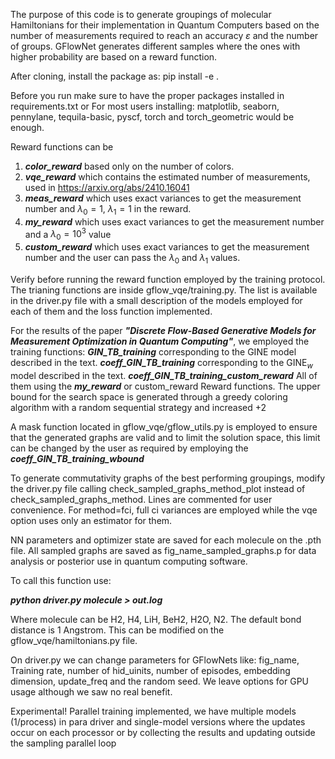 The purpose of this code is to generate groupings of molecular Hamiltonians for their implementation in Quantum Computers based on the number of measurements required to reach an accuracy $\varepsilon$ and the number of groups.
GFlowNet generates different samples where the ones with higher probability are based on a reward function.

After cloning, install the package as:
pip install -e .

Before you run make sure to have the proper packages installed in requirements.txt 
or
For most users installing: matplotlib, seaborn, pennylane, tequila-basic, pyscf, torch and torch_geometric would be enough.

Reward functions can be
1) ***color_reward*** based only on the number of colors.
2) ***vqe_reward*** which contains the estimated number of measurements, used in https://arxiv.org/abs/2410.16041
3) ***meas_reward*** which uses exact variances to get the measurement number and $\lambda_0=1$, $\lambda_1=1$ in the reward.
4) ***my_reward*** which uses exact variances to get the measurement number and a $\lambda_0=10^3$ value
5) ***custom_reward*** which uses exact variances to get the measurement number and the user can pass the $\lambda_0$ and $\lambda_1$ values.

Verify before running the reward function employed by the training protocol. The trianing functions are inside gflow_vqe/training.py. The list is available in the driver.py file with a small description of the models employed for each of them and the loss function implemented.

For the results of the paper ***"Discrete Flow-Based Generative Models for Measurement Optimization in Quantum Computing"***, we employed the training functions:
***GIN_TB_training*** corresponding to the GINE model described in the text.
***coeff_GIN_TB_training*** corresponding to the GINE$_w$ model described in the text.
***coeff_GIN_TB_training_custom_reward***
All of them using the ***my_reward*** or custom_reward Reward functions. The upper bound for the search space is generated through a greedy coloring algorithm with a random sequential strategy and increased +2

A mask function located in gflow_vqe/gflow_utils.py is employed to ensure that the generated graphs are valid and to limit the solution space, this limit can be changed by the user as required by employing the ***coeff_GIN_TB_training_wbound*** 

To generate commutativity graphs of the best performing groupings, modify the driver.py file calling 
check_sampled_graphs_method_plot instead of check_sampled_graphs_method. Lines are commented for user convenience. For method=fci, full ci variances are employed while the vqe option uses only an estimator for them.

NN parameters and optimizer state are saved for each molecule on the .pth file.
All sampled graphs are saved as fig_name_sampled_graphs.p for data analysis or posterior use in quantum computing software.

To call this function use:

***python driver.py molecule > out.log***

Where molecule can be H2, H4, LiH, BeH2, H2O, N2. The default bond distance is 1 Angstrom. This can be modified on the gflow_vqe/hamiltonians.py file. 

On driver.py we can change parameters for GFlowNets like:
fig_name, Training rate, number of hid_uinits, number of episodes, embedding dimension, update_freq and the random seed. We leave options for GPU usage although we saw no real benefit. 

Experimental! Parallel training implemented, we have multiple models (1/process) in para driver and single-model versions where the updates occur on each processor or by collecting the results and updating outside the sampling parallel loop 